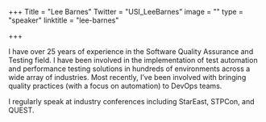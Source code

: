 +++
Title = "Lee Barnes"
Twitter = "USI_LeeBarnes"
image = ""
type = "speaker"
linktitle = "lee-barnes"

+++

I have over 25 years of experience in the Software Quality Assurance and Testing field. I have been involved in the implementation of test automation and performance testing solutions in hundreds of environments across a wide array of industries. Most recently, I’ve been involved with bringing quality practices (with a focus on automation) to DevOps teams.

I regularly speak at industry conferences including StarEast, STPCon, and QUEST.
